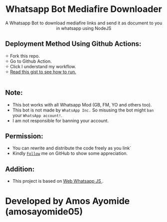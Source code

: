 <h1 align="center"> Whatsapp Bot Mediafire Downloader </h1>
<p align="center"> 
A Whatsapp Bot to download mediafire links and send it as document to you in whatsapp using NodeJS <br>
   
</p>
<h2> Deployment Method Using Github Actions: </h2>
✧ Fork this repo.<br>
✧ Go to Github Action. <br>
✧ Click I understand my workflow.<br>
✧ <a href="https://gist.github.com/amosayomide05/cd043c135ee74b7024964496b552f7c1"> Read this gist to see how to run. </a><br><br>

## Note:
- This bot works with all Whatsapp Mod (GB, FM, YO and others too).
- This bot is not made by `WhatsApp Inc.` So misusing the bot might `ban` your `WhatsApp account!`.
- I am not responsible for banning your account.


## Permission:
- You can rewrite and distribute the code freely as you link`
- Kindly [`Follow`](https://github.com/amosayomide05/#follow) me on GitHub to show some appreciation.
   
## Addition:
- This project is based on <a href="https://wwebjs.dev"> Web Whatsapp JS </a>.


# Developed by Amos Ayomide (amosayomide05)
